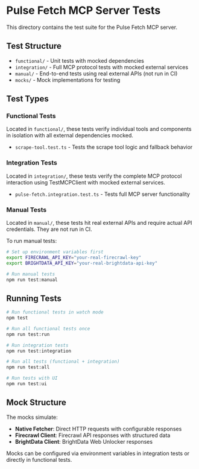 # Pulse Fetch MCP Server Tests

This directory contains the test suite for the Pulse Fetch MCP server.

## Test Structure

- `functional/` - Unit tests with mocked dependencies
- `integration/` - Full MCP protocol tests with mocked external services
- `manual/` - End-to-end tests using real external APIs (not run in CI)
- `mocks/` - Mock implementations for testing

## Test Types

### Functional Tests

Located in `functional/`, these tests verify individual tools and components in isolation with all external dependencies mocked.

- `scrape-tool.test.ts` - Tests the scrape tool logic and fallback behavior

### Integration Tests

Located in `integration/`, these tests verify the complete MCP protocol interaction using TestMCPClient with mocked external services.

- `pulse-fetch.integration.test.ts` - Tests full MCP server functionality

### Manual Tests

Located in `manual/`, these tests hit real external APIs and require actual API credentials. They are not run in CI.

To run manual tests:

```bash
# Set up environment variables first
export FIRECRAWL_API_KEY="your-real-firecrawl-key"
export BRIGHTDATA_API_KEY="your-real-brightdata-api-key"

# Run manual tests
npm run test:manual
```

## Running Tests

```bash
# Run functional tests in watch mode
npm test

# Run all functional tests once
npm run test:run

# Run integration tests
npm run test:integration

# Run all tests (functional + integration)
npm run test:all

# Run tests with UI
npm run test:ui
```

## Mock Structure

The mocks simulate:

- **Native Fetcher**: Direct HTTP requests with configurable responses
- **Firecrawl Client**: Firecrawl API responses with structured data
- **BrightData Client**: BrightData Web Unlocker responses

Mocks can be configured via environment variables in integration tests or directly in functional tests.
